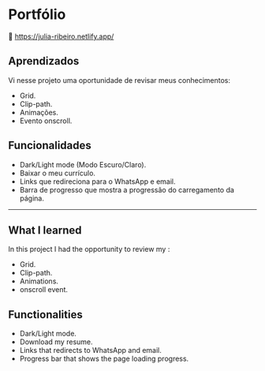 
# Portfólio

🔗 https://julia-ribeiro.netlify.app/

## Aprendizados
Vi nesse projeto uma oportunidade de revisar meus conhecimentos:
* Grid.
* Clip-path.
* Animações.
* Evento onscroll.


## Funcionalidades
* Dark/Light mode (Modo Escuro/Claro).
* Baixar o meu currículo.
* Links que redireciona para o WhatsApp e email.
* Barra de progresso que mostra a progressão do carregamento da página.

------------------------------------------------------------------------------------------------------------------------------------------------------------------------------------------------------------------------

## What I learned 
In this project I had the opportunity to review my :
* Grid.
* Clip-path.
* Animations.
* onscroll event.

## Functionalities
* Dark/Light mode.
* Download my resume.
* Links that redirects to WhatsApp and email.
* Progress bar that shows the page loading progress.







